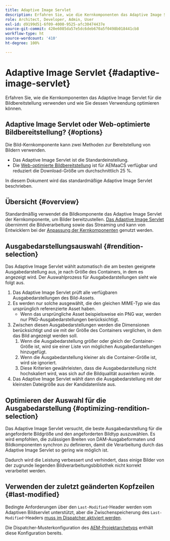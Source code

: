 ```yaml
---
title: Adaptive Image Servlet
description: Erfahren Sie, wie die Kernkomponenten das Adaptive Image Servlet für die Bildbereitstellung verwenden und wie Sie dessen Verwendung optimieren können.
role: Architect, Developer, Admin, User
exl-id: d9199d51-6f09-4000-9525-afc30474437e
source-git-commit: 420e6085da57e5dc6deb670a5f0498b018441cb8
workflow-type: ht
source-wordcount: '410'
ht-degree: 100%

---
```


# Adaptive Image Servlet {#adaptive-image-servlet}

Erfahren Sie, wie die Kernkomponenten das Adaptive Image Servlet für die Bildbereitstellung verwenden und wie Sie dessen Verwendung optimieren können.

## Adaptive Image Servlet oder Web-optimierte Bildbereitstellung? {#options}

Die Bild-Kernkomponente kann zwei Methoden zur Bereitstellung von Bildern verwenden.

* Das Adaptive Image Servlet ist die Standardeinstellung.
* Die [Web-optimierte Bildbereitstellung](/help/developing/web-optimized-image-delivery.md) ist für AEMaaCS verfügbar und reduziert die Download-Größe um durchschnittlich 25 %.

In diesem Dokument wird das standardmäßige Adaptive Image Servlet beschrieben.

## Übersicht {#overview}

Standardmäßig verwendet die Bildkomponente das Adaptive Image Servlet der Kernkomponente, um Bilder bereitzustellen. [Das Adaptive Image Servlet](https://github.com/adobe/aem-core-wcm-components/wiki/The-Adaptive-Image-Servlet) übernimmt die Bildverarbeitung sowie das Streaming und kann von Entwicklern bei der [Anpassung der Kernkomponenten](/help/developing/customizing.md) genutzt werden.

## Ausgabedarstellungsauswahl {#rendition-selection}

Das Adaptive Image Servlet wählt automatisch die am besten geeignete Ausgabedarstellung aus, je nach Größe des Containers, in dem es angezeigt wird. Der Auswahlprozess für Ausgabedarstellungen sieht wie folgt aus.

1. Das Adaptive Image Servlet prüft alle verfügbaren Ausgabedarstellungen des Bild-Assets.
1. Es werden nur solche ausgewählt, die den gleichen MIME-Typ wie das ursprünglich referenzierte Asset haben.
   * Wenn das ursprüngliche Asset beispielsweise ein PNG war, werden nur PNG-Ausgabedarstellungen berücksichtigt.
1. Zwischen diesen Ausgabedarstellungen werden die Dimensionen berücksichtigt und sie mit der Größe des Containers verglichen, in dem das Bild angezeigt werden soll.
   1. Wenn die Ausgabedarstellung größer oder gleich der Container-Größe ist, wird sie einer Liste von möglichen Ausgabedarstellungen hinzugefügt.
   1. Wenn die Ausgabedarstellung kleiner als die Container-Größe ist, wird sie ignoriert.
   1. Diese Kriterien gewährleisten, dass die Ausgabedarstellung nicht hochskaliert wird, was sich auf die Bildqualität auswirken würde.
1. Das Adaptive Image Servlet wählt dann die Ausgabedarstellung mit der kleinsten Dateigröße aus der Kandidatenliste aus.

## Optimieren der Auswahl für die Ausgabedarstellung {#optimizing-rendition-selection}

Das Adaptive Image Servlet versucht, die beste Ausgabedarstellung für die angeforderte Bildgröße und den angeforderten Bildtyp auszuwählen. Es wird empfohlen, die zulässigen Breiten von DAM-Ausgabeformaten und Bildkomponenten synchron zu definieren, damit die Verarbeitung durch das Adaptive Image Servlet so gering wie möglich ist.

Dadurch wird die Leistung verbessert und verhindert, dass einige Bilder von der zugrunde liegenden Bildverarbeitungsbibliothek nicht korrekt verarbeitet werden.

## Verwenden der zuletzt geänderten Kopfzeilen {#last-modified}

Bedingte Anforderungen über den `Last-Modified`-Header werden vom Adaptiven Bildservlet unterstützt, aber die Zwischenspeicherung des `Last-Modified`-Headers [muss im Dispatcher aktiviert werden](https://experienceleague.adobe.com/docs/experience-manager-dispatcher/using/configuring/dispatcher-configuration.html?lang=de#caching-http-response-headers).

Die Dispatcher-Musterkonfiguration des [AEM-Projektarchetyps](/help/developing/archetype/overview.md) enthält diese Konfiguration bereits.
